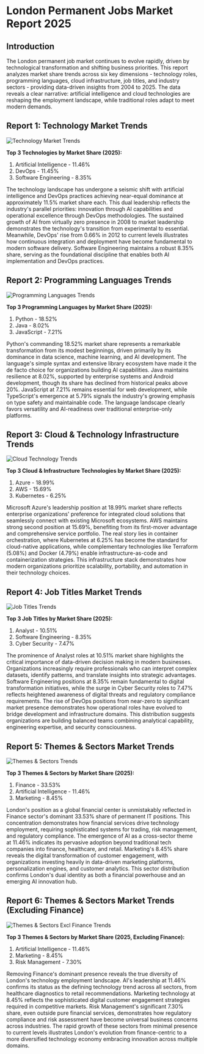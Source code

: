 # London Permanent Jobs Market Report 2025

## Introduction

The London permanent job market continues to evolve rapidly, driven by technological transformation and shifting business priorities. This report analyzes market share trends across six key dimensions - technology roles, programming languages, cloud infrastructure, job titles, and industry sectors - providing data-driven insights from 2004 to 2025. The data reveals a clear narrative: artificial intelligence and cloud technologies are reshaping the employment landscape, while traditional roles adapt to meet modern demands.

## Report 1: Technology Market Trends

![Technology Market Trends](technology_market_trends.png)

**Top 3 Technologies by Market Share (2025):**
1. Artificial Intelligence - 11.46%
2. DevOps - 11.45%
3. Software Engineering - 8.35%

The technology landscape has undergone a seismic shift with artificial intelligence and DevOps practices achieving near-equal dominance at approximately 11.5% market share each. This dual leadership reflects the industry's parallel priorities: innovation through AI capabilities and operational excellence through DevOps methodologies. The sustained growth of AI from virtually zero presence in 2008 to market leadership demonstrates the technology's transition from experimental to essential. Meanwhile, DevOps' rise from 0.66% in 2012 to current levels illustrates how continuous integration and deployment have become fundamental to modern software delivery. Software Engineering maintains a robust 8.35% share, serving as the foundational discipline that enables both AI implementation and DevOps practices.

## Report 2: Programming Languages Trends

![Programming Languages Trends](programming_languages_trends.png)

**Top 3 Programming Languages by Market Share (2025):**
1. Python - 18.52%
2. Java - 8.02%
3. JavaScript - 7.21%

Python's commanding 18.52% market share represents a remarkable transformation from its modest beginnings, driven primarily by its dominance in data science, machine learning, and AI development. The language's simple syntax and extensive library ecosystem have made it the de facto choice for organizations building AI capabilities. Java maintains resilience at 8.02%, supported by enterprise systems and Android development, though its share has declined from historical peaks above 20%. JavaScript at 7.21% remains essential for web development, while TypeScript's emergence at 5.79% signals the industry's growing emphasis on type safety and maintainable code. The language landscape clearly favors versatility and AI-readiness over traditional enterprise-only platforms.

## Report 3: Cloud & Technology Infrastructure Trends

![Cloud Technology Trends](cloud_technology_trends.png)

**Top 3 Cloud & Infrastructure Technologies by Market Share (2025):**
1. Azure - 18.99%
2. AWS - 15.69%
3. Kubernetes - 6.25%

Microsoft Azure's leadership position at 18.99% market share reflects enterprise organizations' preference for integrated cloud solutions that seamlessly connect with existing Microsoft ecosystems. AWS maintains strong second position at 15.69%, benefiting from its first-mover advantage and comprehensive service portfolio. The real story lies in container orchestration, where Kubernetes at 6.25% has become the standard for cloud-native applications, while complementary technologies like Terraform (5.08%) and Docker (4.79%) enable infrastructure-as-code and containerization strategies. This infrastructure stack demonstrates how modern organizations prioritize scalability, portability, and automation in their technology choices.

## Report 4: Job Titles Market Trends

![Job Titles Trends](job_titles_trends.png)

**Top 3 Job Titles by Market Share (2025):**
1. Analyst - 10.51%
2. Software Engineering - 8.35%
3. Cyber Security - 7.47%

The prominence of Analyst roles at 10.51% market share highlights the critical importance of data-driven decision making in modern businesses. Organizations increasingly require professionals who can interpret complex datasets, identify patterns, and translate insights into strategic advantages. Software Engineering positions at 8.35% remain fundamental to digital transformation initiatives, while the surge in Cyber Security roles to 7.47% reflects heightened awareness of digital threats and regulatory compliance requirements. The rise of DevOps positions from near-zero to significant market presence demonstrates how operational roles have evolved to bridge development and infrastructure domains. This distribution suggests organizations are building balanced teams combining analytical capability, engineering expertise, and security consciousness.

## Report 5: Themes & Sectors Market Trends

![Themes & Sectors Trends](themes_sectors_trends.png)

**Top 3 Themes & Sectors by Market Share (2025):**
1. Finance - 33.53%
2. Artificial Intelligence - 11.46%
3. Marketing - 8.45%

London's position as a global financial center is unmistakably reflected in Finance sector's dominant 33.53% share of permanent IT positions. This concentration demonstrates how financial services drive technology employment, requiring sophisticated systems for trading, risk management, and regulatory compliance. The emergence of AI as a cross-sector theme at 11.46% indicates its pervasive adoption beyond traditional tech companies into finance, healthcare, and retail. Marketing's 8.45% share reveals the digital transformation of customer engagement, with organizations investing heavily in data-driven marketing platforms, personalization engines, and customer analytics. This sector distribution confirms London's dual identity as both a financial powerhouse and an emerging AI innovation hub.

## Report 6: Themes & Sectors Market Trends (Excluding Finance)

![Themes & Sectors Excl Finance Trends](themes_sectors_excl_finance_trends.png)

**Top 3 Themes & Sectors by Market Share (2025, Excluding Finance):**
1. Artificial Intelligence - 11.46%
2. Marketing - 8.45%
3. Risk Management - 7.30%

Removing Finance's dominant presence reveals the true diversity of London's technology employment landscape. AI's leadership at 11.46% confirms its status as the defining technology trend across all sectors, from healthcare diagnostics to retail recommendations. Marketing technology at 8.45% reflects the sophisticated digital customer engagement strategies required in competitive markets. Risk Management's significant 7.30% share, even outside pure financial services, demonstrates how regulatory compliance and risk assessment have become universal business concerns across industries. The rapid growth of these sectors from minimal presence to current levels illustrates London's evolution from finance-centric to a more diversified technology economy embracing innovation across multiple domains.